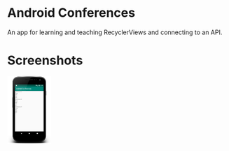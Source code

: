 # Android Conferences

An app for learning and teaching RecyclerViews and connecting to an API.

# Screenshots

<img src="assets/rv-working.png" width="100"/>